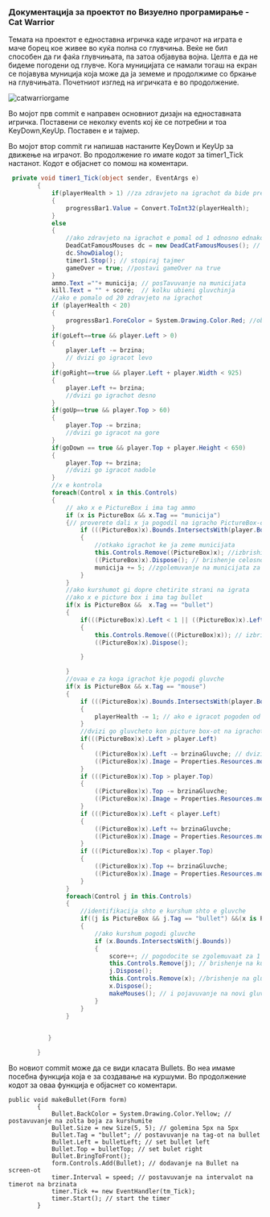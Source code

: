### Документација за проектот по Визуелно програмирање - Cat Warrior

<p>Темата на проектот е едноставна игричка каде играчот на играта е маче борец кое живее во куќа полна со глувчиња. Веќе не бил способен да ги фаќа глувчињата, па затоа објавува војна. Целта е да не бидеме погодени од глувче. Кога муницијата се намали тогаш на екран се појавува муниција која може да ја земеме и продолжиме со бркање на глувчињата. Почетниот изглед на игричката е во продолжение.</p>

![catwarriorgame](https://user-images.githubusercontent.com/40269242/41558017-dbdc7044-733f-11e8-866b-5b27d89fc4b5.PNG)

<p>Во мојот прв commit е направен основниот дизајн на едноставната игричка. Поставени се неколку events кој ќе се потребни и тоа KeyDown,KeyUp. Поставен е и тајмер.</p>

<p>Во мојот втор commit ги напишав настаните KeyDown и KeyUp за движење на играчот. Во продолжение го имате кодот за timer1_Tick настанот. Кодот е објаснет со помош на коментари.</p>

```C#
 private void timer1_Tick(object sender, EventArgs e)
        {
            if(playerHealth > 1) //za zdravjeto na igrachot da bide pretstaveno vo progress bar-ot
            {
                progressBar1.Value = Convert.ToInt32(playerHealth);
            }
            else
            {
                //ako zdravjeto na igrachot e pomal od 1 odnosno ednakov na nula
                DeadCatFamousMouses dc = new DeadCatFamousMouses(); // pokazi nova forma
                dc.ShowDialog();
                timer1.Stop(); // stopiraj tajmer
                gameOver = true; //postavi gameOver na true
            }
            ammo.Text =""+ municija; // posTavuvanje na municijata 
            kill.Text = "" + score;  // kolku ubieni gluvchinja
            //ako e pomalo od 20 zdravjeto na igrachot
            if (playerHealth < 20)
            {
                progressBar1.ForeColor = System.Drawing.Color.Red; //oboj go vo crveno progress baro-ot
            }   
            if(goLeft==true && player.Left > 0)
            {
                player.Left -= brzina;
                // dvizi go igracot levo
            }
            if(goRight==true && player.Left + player.Width < 925)
            {
                player.Left += brzina;
                //dvizi go igrachot desno
            }
            if(goUp==true && player.Top > 60)
            {
                player.Top -= brzina;
                //dvizi go igracot na gore
            }
            if(goDown == true && player.Top + player.Height < 650)
            {
                player.Top += brzina;
                //dvizi go igracot nadole
            }
            //x e kontrola
            foreach(Control x in this.Controls)
            {
                // ako x e PictureBox i ima tag ammo
                if (x is PictureBox && x.Tag == "municija")
                {// proverete dali x ja pogodil na igracho PictureBox-ot
                    if (((PictureBox)x).Bounds.IntersectsWith(player.Bounds))
                    {
                        //otkako igrachot ke ja zeme municijata
                        this.Controls.Remove((PictureBox)x); //izbrishi ja ammo picture box
                        ((PictureBox)x).Dispose(); // brishenje celosno
                        municija += 5; //zgolemuvanje na municijata za 5
                    }
                }
                //ako kurshumot gi dopre chetirite strani na igrata
                //ako x e picture box i ima tag bullet
                if(x is PictureBox &&  x.Tag == "bullet")
                {
                    if(((PictureBox)x).Left < 1 || ((PictureBox)x).Left > 925 || ((PictureBox)x).Top < 10 || ((PictureBox)x).Top > 700)
                    {
                        this.Controls.Remove(((PictureBox)x)); // izbrishi go kurshumot od display-ot
                        ((PictureBox)x).Dispose();

                    }

                }
                //ovaa e za koga igrachot kje pogodi gluvche
                if(x is PictureBox && x.Tag == "mouse")
                {
                    if (((PictureBox)x).Bounds.IntersectsWith(player.Bounds))
                    {
                        playerHealth -= 1; // ako e igracot pogoden od gluvche namali zdravje za 1
                    }
                    //dvizi go gluvcheto kon picture box-ot na igrachot
                    if(((PictureBox)x).Left > player.Left)
                    {
                        ((PictureBox)x).Left -= brzinaGluvche; // dvizi go kon levo od igracot
                        ((PictureBox)x).Image = Properties.Resources.mouse_levo; // smeni slika na gluvche na levo
                    }
                    if (((PictureBox)x).Top > player.Top)
                    {
                        ((PictureBox)x).Top -= brzinaGluvche;
                        ((PictureBox)x).Image = Properties.Resources.mouse_levo; // smenija kon gore
                    }
                    if (((PictureBox)x).Left < player.Left)
                    {
                        ((PictureBox)x).Left += brzinaGluvche;
                        ((PictureBox)x).Image = Properties.Resources.mouse_desno;//kon desno
                    }
                    if (((PictureBox)x).Top < player.Top)
                    {
                        ((PictureBox)x).Top += brzinaGluvche;
                        ((PictureBox)x).Image = Properties.Resources.mouse_desno; // na dole
                    }
                }
                foreach(Control j in this.Controls)
                {
                    //identifikacija shto e kurshum shto e gluvche
                    if((j is PictureBox && j.Tag == "bullet") &&(x is PictureBox && x.Tag == "mouse"))
                    {
                        //ako kurshum pogodi gluvche
                        if (x.Bounds.IntersectsWith(j.Bounds))
                        {
                            score++; // pogodocite se zgolemuvaat za 1
                            this.Controls.Remove(j); // brishenje na kurshumot 
                            j.Dispose();
                            this.Controls.Remove(x); //brishenje na gluvcheto od screen-ot  
                            x.Dispose();
                            makeMouses(); // i pojavuvanje na novi gluvchinja
                        }
                    }
                }

                
           }

        }
```
Во новиот commit може да се види класата Bullets. Во неа имаме посебна функција која е за создавање на куршуми. Во продолжение кодот за оваа функција е објаснет со коментари.
```
public void makeBullet(Form form)
        {
            Bullet.BackColor = System.Drawing.Color.Yellow; // postavuvanje na zolta boja za kurshumite
            Bullet.Size = new Size(5, 5); // golemina 5px na 5px
            Bullet.Tag = "bullet"; // postavuvanje na tag-ot na bullet
            Bullet.Left = bulletLeft; // set bullet left
            Bullet.Top = bulletTop; // set bulet right
            Bullet.BringToFront();
            form.Controls.Add(Bullet); // dodavanje na Bullet na screen-ot
            timer.Interval = speed; // postavuvanje na intervalot na timerot na brzinata
            timer.Tick += new EventHandler(tm_Tick);
            timer.Start(); // start the timer
        }
```
